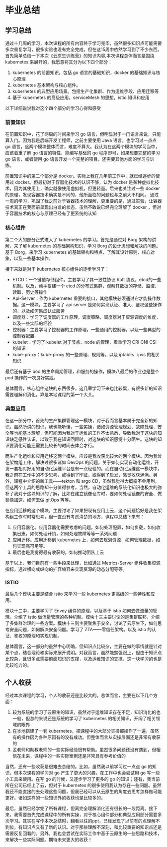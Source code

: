 # 毕业总结

## 学习总结

通过十几周的学习，本次课程的所有内容终于学习完毕，虽然很多知识点可能需要多次重复学习，很多实验也没有完全完成，但在这15周中依然学习到了不少东西。首先简单总结一下本次《云原生训练营》的知识内容,本次课程总体而言是围绕 kubernetes 来展开的，我愿意将其分为以下四个部分：

1. kubernetes 的前置知识。包括 go 语言的基础知识，docker 的基础知识与核心原理
2. kubernetes 基本架构与核心组件。
3. kubernetes 的典型应用场景。包括生产化集群、作为运维手段、应用迁移等
4. 基于 kubernetes 的高级应用。serviceMesh 的思想，istio 知识和应用

以下详细说说我对这个四个部分的学习心得和感受

### 前置知识

在前置知识中，花了两周的时间来学习 go 语言，但明显对于一门语言来说，只能算入门。因为我是后端开发工程师，之前主要使用 Java 语言。也学习过一点点 go 语言，这两个模块整体而言，难度不算大。我认为在这两个模块的学习当中，应该着重了解 go 语言的特性，能编写基础的 go 程序即可，如果想要完整的学习 go 语言，或者使用 go 语言开发一个完整的项目，还需要其他方面的学习与训练。

前置知识中的第二个部分是 docker。实际上我在几年前工作中，就已经逐步的使用过 docker。但最初对于容器化技术的认识不够，认为 docker 是某种虚拟化技术，因为其使用上，确实就像使用虚拟机，但更轻量。后来也关注过一些 docker 的原理，发现容器技术确实是不同的，他所面临的问题也与之前大不相同。
通过一周的学习，巩固了我之前对于容器技术的理解，更重要的是，通过实验，让容器技术真正在我面前呈现出白盒的状态，虽然不敢说已经完全理解了 docker ，但对于容器技术的核心与原理已经有了更系统的认知

### 核心组件

第二个大的部分正式进入了 kubernetes 的学习。首先是通过对 Borg 架构的讲解，来了解 kubernetes 的基础架构知识，学习 Borg 的设计思想和解决的问题。基于 Borg，来学习 kubernetes 的基础架构和特点，了解其设计原则、核心对象，以及一些基本操作。

接下来就是对于 kubernetes 核心组件的逐步学习了：

- ETCD：一个键值存储组件。主要学习了其一致性协议 Raft 协议，etcd的一些机制。以及，动手搭建一个 etcd 的分布式集群，观察其数据的存储、监控、读取、历史等操作
- Api-Server：作为 kubernetes 重要的接口，其他模块必须通过它才能操作数据。这一模块，主要学习了 api server 是如何实现认证、准入、鉴权这些操作的，以及如何集成认证服务
- 调度器：学习了调度器的工作原理，调度策略，调度器对于资源调度的维度，以及一些实际的经验
- 控制器：主要学习了控制器的工作原理，一些通用的控制器，以及一些典型的控制器配置
- kubelet：学习了 kubelet 对于节点、node 的管理，着重学习 CRI  CNI  CSI 的知识
- kube-proxy：kube-proxy 的一些原理、规则等，以及 iptable、ipvs 的相关知识

最后还有基于 pod 的生命周期管理，和服务的操作，模块八最后的作业也是整个 pod 操作的一次良好实践。

总体而言，核心组件这块的东西很多，这几章学习下来也比较累，有很多新的知识需要理解和消化，算是本地课程的第一个大关。

### 典型应用

在这一部分中，首先的生产集群管理这一模块，对于我而言基本属于完全新的知识。虽然所讲的知识，我也能听懂，一些实操，诸如资源管理规划、故障处理、安全等也能基本理解，但可能因为我对于运维的工作不太熟悉，导致我对于这块的知识缺乏感性认识，以致于我在知识回顾时，对这块的知识感觉十分陌生。这块的知识要消化可能还需要比较长的时间去体会才行。

而生产化运维和应用迁移这两个模块，应该是我收获比较大的两个模块。因为我曾在架构组工作，解决过很多诸如 DevOps 的问题，关于如何实现自动化运维，开发一套相对好用的自动化运维平台是有一点经验的。而在自动化运维这一模块中，我之前在工作中的不少思考，或得到了印证，或得到了启发，感觉收获满满。另外，课程中介绍的新工具——tekton 和 argo CD，虽然我觉得大概率不会用到，但这两个工具的思路却十分值得参考。当然，自动化运维的系统化知识也极大的弥补了我对于这块知识的了解，比如在建立镜像仓库时，要如何处理镜像的安全、做镜像加速，如何去做 gitOps 等等。

在应用迁移的这个模块，主要讨论了如果把现有应用上云，这个问题恰好是我在架构组工作时时常思考，但一直没有考虑清楚的地方，课程中总结下来有：

1. 应用容器化。应用容器化需要考虑的问题，如何处理配置，如何负载，如何收集日志，如何处理开销，如何处理故障等等一系列问题
2. 应用迁移。应用迁移到 kubernetes 上，如何去规划资源，如何管理数据，如何实现高可用等。
3. 最后也是我觉得最有收获的，如何推动团队上云

基于以上，我们目前有一些手段来处理，比如通过 Metrics-Server 组件收集资源指标，通过横向或纵向的扩容缩容来实现资源的动态分配等等。

### ISTIO

最后几个模块主要是结合 istio 来学习一些 kubernetes 更高级的一些特性和应用。

模块十二中，主要学习了 Envoy 组件的原理，以及基于 istio 如何去做流量的管理。介绍了 istio 做流量管理的各种机制。模块十三主要讨论的是集群联邦，介绍了多集群治理的一些方案。模块十三则主要聚焦于安全，讨论了云原生下，如何思考安全问题，如何解决安全问题。学习了 ZTA——零信任架构。以及 istio 的认证、鉴权的原理和实现机制。

总体而言，这一部分的虽然中心明确，但知识点比较杂，主要在做的事情就是针对某个点，结合理论和实际来展开说明。对我而言，虽然能勉强跟上，但由于知识点比较杂，且很多点需要前面知识的支撑，以及运维知识的支撑，这一块学习的也是比较吃力的。

## 个人收获

经过本次课程的学习，个人的收获还是比较大的。总体而言，主要在以下几个方面：

1. 较为系统的学习了云原生的知识。虽然对于运维知识存在不足，知识消化的也一般，但总的来说还是系统的学习了 kubernetes 的相关知识，开阔了相关领域的眼界
2. 在本地搭建了一套 kubernetes，把课程中的大部分实操都操作了一遍，虽然有的操作因为各种原因有的没有成功。但整体而言从实操层面还是非常有收获的
3. 孟老师和助教老师的一些实际经验很有帮助。虽然很多问题还没有遇到，但相信在未来，课程中的一些实际案例还是非常具有参考价值的

当然，还有一些收获是很难去总结的。比如，虽然我以前学习过一点点 go 的知识，但本次课程的学习对 go 产生了更大的兴趣，在工作中也会尝试用 go 写一些小工具来使用。在写 go 的时候，又逐步学习了更多的 go 的知识；还有，我当前所在公司已经上了云，但对于 kubernetes 的很多使用我认为存在一些问题。虽然我还不能直接的去处理这些问题，但我已经可以从云原生的角度去思考怎样做可能更好。诸如这样的一些知识外的收获也是比较多的。

最后，虽然已经学完了所有课程，但离完全理解消化还有很长的一段距离。接下来，我需要首先完成课程中的所有实操，对于核心组件部分和典型应用部分需要多次学习。其实在写作本次总结时，翻看以往的ppt，已经发现了以前有的点理解不到位，有知识点又有了新的认识。对于那些理解不深刻，和比较重要的知识点还是需要反复回看的。另外，我也会尝试在实际工作中基于云原生的一些思路和技术，来解决一些实际问题。期待未来更大的收获！